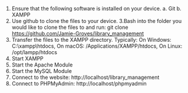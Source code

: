 1. Ensure that the following software is installed on your device. a. Git b. XAMPP
2. Use github to clone the files to your device. 3.Bash into the folder you would like to clone the files to and run: git clone https://github.com/Jamie-Groves/library_management
3. Transfer the files to the XAMPP directory. Typically: On Windows: C:\xampp\htdocs, On macOS: /Applications/XAMPP/htdocs, On Linux: /opt/lampp/htdocs
4. Start XAMPP
5. Start the Apache Module
6. Start the MySQL Module
7. Connect to the website: http://localhost/library_management
8. Connect to PHPMyAdmin: http://localhost/phpmyadmin
